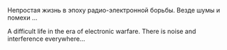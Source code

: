 Непростая жизнь в эпоху радио-электронной борьбы. Везде шумы и помехи ...

A difficult life in the era of electronic warfare. There is noise and interference everywhere...

